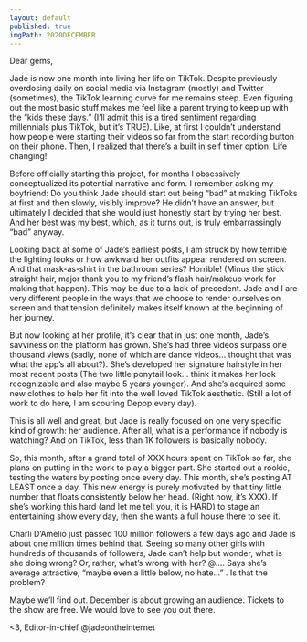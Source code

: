 ```yaml
---
layout: default
published: true
imgPath: 2020DECEMBER
---
```


Dear gems,

Jade is now one month into living her life on TikTok. Despite previously overdosing daily on social media via Instagram (mostly) and Twitter (sometimes), the TikTok learning curve for me remains steep. Even figuring out the most basic stuff makes me feel like a parent trying to keep up with the “kids these days.” (I’ll admit this is a tired sentiment regarding millennials plus TikTok, but it’s TRUE). Like, at first I couldn’t understand how people were starting their videos so far from the start recording button on their phone. Then, I realized that there’s a built in self timer option. Life changing!

Before officially starting this project, for months I obsessively conceptualized its potential narrative and form. I remember asking my boyfriend: Do you think Jade should start out being “bad” at making TikToks at first and then slowly, visibly improve? He didn’t have an answer, but ultimately I decided that she would just honestly start by trying her best. And her best was my best, which, as it turns out, is truly embarrassingly “bad” anyway.

Looking back at some of Jade’s earliest posts, I am struck by how terrible the lighting looks or how awkward her outfits appear rendered on screen. And that mask-as-shirt in the bathroom series? Horrible! (Minus the stick straight hair, major thank you to my friend’s flash hair/makeup work for making that happen). This may be due to a lack of precedent. Jade and I are very different people in the ways that we choose to render ourselves on screen and that tension definitely makes itself known at the beginning of her journey.

But now looking at her profile, it’s clear that in just one month, Jade’s savviness on the platform has grown. She’s had three videos surpass one thousand views (sadly, none of which are dance videos… thought that was what the app’s all about?). She’s developed her signature hairstyle in her most recent posts (The two little ponytail look… think it makes her look recognizable and also maybe 5 years younger). And she’s acquired some new clothes to help her fit into the well loved TikTok aesthetic. (Still a lot of work to do here, I am scouring Depop every day).

This is all well and great, but Jade is really focused on one very specific kind of growth: her audience. After all, what is a performance if nobody is watching? And on TikTok, less than 1K followers is basically nobody.

So, this month, after a grand total of XXX hours spent on TikTok so far, she plans on putting in the work to play a bigger part. She started out a rookie, testing the waters by posting once every day. This month, she’s posting AT LEAST once a day. This new energy is purely motivated by that tiny little number that floats consistently below her head. (Right now, it’s XXX). If she’s working this hard (and let me tell you, it is HARD) to stage an entertaining show every day, then she wants a full house there to see it.

Charli D’Amelio just passed 100 million followers a few days ago and Jade is about one million times behind that. Seeing so many other girls with hundreds of thousands of followers, Jade can’t help but wonder, what is she doing wrong? Or, rather, what’s wrong with her? @.... Says she’s average attractive, “maybe even a little below, no hate…” . Is that the problem?

Maybe we’ll find out. December is about growing an audience. Tickets to the show are free. We would love to see you out there.

<3,
Editor-in-chief @jadeontheinternet
